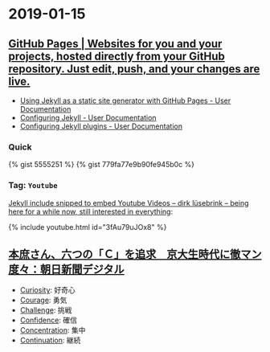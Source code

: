 # 2019-01-15

## [GitHub Pages | Websites for you and your projects, hosted directly from your GitHub repository. Just edit, push, and your changes are live.](https://pages.github.com/)

- [Using Jekyll as a static site generator with GitHub Pages - User Documentation](https://help.github.com/articles/using-jekyll-as-a-static-site-generator-with-github-pages/)
- [Configuring Jekyll - User Documentation](https://help.github.com/articles/configuring-jekyll/)
- [Configuring Jekyll plugins - User Documentation](https://help.github.com/articles/configuring-jekyll-plugins/)

### Quick

{% gist 5555251 %}
{% gist 779fa77e9b90fe945b0c %}

### Tag: `Youtube`

[Jekyll include snipped to embed Youtube Videos – dirk lüsebrink – being here for a while now, still interested in everything](http://sebrink.de/Youtube-Jekyll-Include/):

{% include youtube.html id="3fAu79uJOx8" %}


## [本庶さん、六つの「Ｃ」を追求　京大生時代に徹マン度々：朝日新聞デジタル](https://www.asahi.com/articles/ASL9G3TNZL9GPLBJ005.html)

- [Curiosity](https://www.thefreedictionary.com/Curiosity): 好奇心
- [Courage](https://www.thefreedictionary.com/Courage): 勇気
- [Challenge](https://www.thefreedictionary.com/Challenge): 挑戦
- [Confidence](https://www.thefreedictionary.com/Confidence): 確信
- [Concentration](https://www.thefreedictionary.com/Concentration): 集中
- [Continuation](https://www.thefreedictionary.com/Continuation): 継続